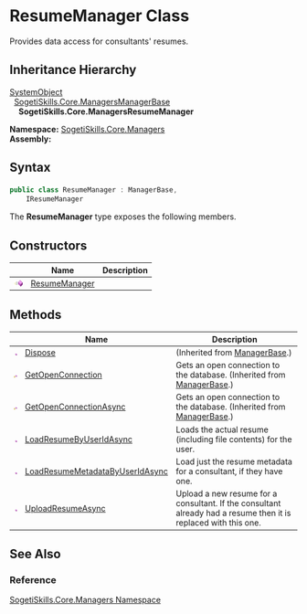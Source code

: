ResumeManager Class
===================
Provides data access for consultants' resumes.


Inheritance Hierarchy
---------------------
[SystemObject][1]  
  [SogetiSkills.Core.ManagersManagerBase][2]  
    **SogetiSkills.Core.ManagersResumeManager**  

**Namespace:** [SogetiSkills.Core.Managers][3]  
**Assembly:**

Syntax
------

```csharp
public class ResumeManager : ManagerBase, 
	IResumeManager
```

The **ResumeManager** type exposes the following members.


Constructors
------------

                 | Name               | Description 
---------------- | ------------------ | ----------- 
![Public method] | [ResumeManager][4] |             


Methods
-------

                    | Name                                 | Description                                                                                                     
------------------- | ------------------------------------ | --------------------------------------------------------------------------------------------------------------- 
![Public method]    | [Dispose][5]                         | (Inherited from [ManagerBase][2].)                                                                              
![Protected method] | [GetOpenConnection][6]               | Gets an open connection to the database. (Inherited from [ManagerBase][2].)                                     
![Protected method] | [GetOpenConnectionAsync][7]          | Gets an open connection to the database. (Inherited from [ManagerBase][2].)                                     
![Public method]    | [LoadResumeByUserIdAsync][8]         | Loads the actual resume (including file contents) for the user.                                                 
![Public method]    | [LoadResumeMetadataByUserIdAsync][9] | Load just the resume metadata for a consultant, if they have one.                                               
![Public method]    | [UploadResumeAsync][10]              | Upload a new resume for a consultant. If the consultant already had a resume then it is replaced with this one. 


See Also
--------

### Reference
[SogetiSkills.Core.Managers Namespace][3]  

[1]: http://msdn.microsoft.com/en-us/library/e5kfa45b
[2]: ../ManagerBase/README.md
[3]: ../README.md
[4]: _ctor.md
[5]: ../ManagerBase/Dispose.md
[6]: ../ManagerBase/GetOpenConnection.md
[7]: ../ManagerBase/GetOpenConnectionAsync.md
[8]: LoadResumeByUserIdAsync.md
[9]: LoadResumeMetadataByUserIdAsync.md
[10]: UploadResumeAsync.md
[Public method]: ../../_icons/pubmethod.gif "Public method"
[Protected method]: ../../_icons/protmethod.gif "Protected method"